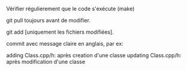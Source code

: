 Vérifier régulierement que le code s'exécute (make)

git pull toujours avant de modifier.

git add [uniquement les fichiers modifiées].

commit avec message claire en anglais, par ex:

adding Class.cpp/h: après creation d'une classe
updating Class.cpp/h: après modification d'une classe

